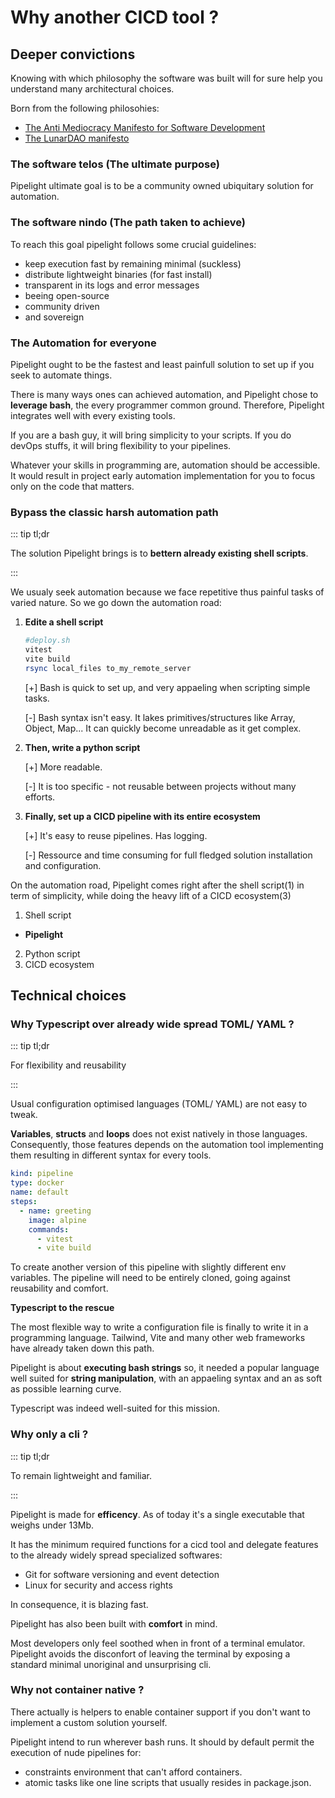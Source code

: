 # Why another CICD tool ?

## Deeper convictions

Knowing with which philosophy the software was built will for sure help you
understand many architectural choices.

Born from the following philosohies:

- [The Anti Mediocracy Manifesto for Software Development](https://gist.github.com/mathiasrw/cb3b15630a418f5cff3035463a048a59)
- [The LunarDAO manifesto](https://lunardao.net/manifesto.html)

### The software telos (The ultimate purpose)

Pipelight ultimate goal is to be a community owned ubiquitary solution for
automation.

### The software nindo (The path taken to achieve)

To reach this goal pipelight follows some crucial guidelines:

- keep execution fast by remaining minimal (suckless)
- distribute lightweight binaries (for fast install)
- transparent in its logs and error messages
- beeing open-source
- community driven
- and sovereign

### The Automation for everyone

Pipelight ought to be the fastest and least painfull solution to set up if you
seek to automate things.

There is many ways ones can achieved automation, and Pipelight chose to
**leverage bash**, the every programmer common ground. Therefore, Pipelight
integrates well with every existing tools.

If you are a bash guy, it will bring simplicity to your scripts. If you do
devOps stuffs, it will bring flexibility to your pipelines.

Whatever your skills in programming are, automation should be accessible. It
would result in project early automation implementation for you to focus only on
the code that matters.

### Bypass the classic harsh automation path

::: tip tl;dr

The solution Pipelight brings is to **bettern already existing shell scripts**.

:::

We usualy seek automation because we face repetitive thus painful tasks of
varied nature. So we go down the automation road:

1. **Edite a shell script**

   ```sh
   #deploy.sh
   vitest
   vite build
   rsync local_files to_my_remote_server
   ```

   [+] Bash is quick to set up, and very appaeling when scripting simple tasks.

   [-] Bash syntax isn't easy. It lakes primitives/structures like Array,
   Object, Map... It can quickly become unreadable as it get complex.

2. **Then, write a python script**

   [+] More readable.

   [-] It is too specific - not reusable between projects without many efforts.

3. **Finally, set up a CICD pipeline with its entire ecosystem**

   [+] It's easy to reuse pipelines. Has logging.

   [-] Ressource and time consuming for full fledged solution installation and
   configuration.

On the automation road, Pipelight comes right after the shell script(1) in term
of simplicity, while doing the heavy lift of a CICD ecosystem(3)

1. Shell script

- **Pipelight**

2. Python script
3. CICD ecosystem

## Technical choices

### Why Typescript over already wide spread TOML/ YAML ?

::: tip tl;dr

For flexibility and reusability

:::

Usual configuration optimised languages (TOML/ YAML) are not easy to tweak.

**Variables**, **structs** and **loops** does not exist natively in those
languages. Consequently, those features depends on the automation tool
implementing them resulting in different syntax for every tools.

```yaml
kind: pipeline
type: docker
name: default
steps:
  - name: greeting
    image: alpine
    commands:
      - vitest
      - vite build
```

To create another version of this pipeline with slightly different env
variables. The pipeline will need to be entirely cloned, going against
reusability and comfort.

**Typescript to the rescue**

The most flexible way to write a configuration file is finally to write it in a
programming language. Tailwind, Vite and many other web frameworks have already
taken down this path.

Pipelight is about **executing bash strings** so, it needed a popular language
well suited for **string manipulation**, with an appaeling syntax and an as soft
as possible learning curve.

Typescript was indeed well-suited for this mission.

### Why only a cli ?

::: tip tl;dr

To remain lightweight and familiar.

:::

Pipelight is made for **efficency**. As of today it's a single executable that
weighs under 13Mb.

It has the minimum required functions for a cicd tool and delegate features to
the already widely spread specialized softwares:

- Git for software versioning and event detection
- Linux for security and access rights

In consequence, it is blazing fast.

Pipelight has also been built with **comfort** in mind.

Most developers only feel soothed when in front of a terminal emulator.
Pipelight avoids the disconfort of leaving the terminal by exposing a standard
minimal unoriginal and unsurprising cli.

### Why not container native ?

There actually is helpers to enable container support if you don't want to
implement a custom solution yourself.

Pipelight intend to run wherever bash runs. It should by default permit the
execution of nude pipelines for:

- constraints environment that can't afford containers.
- atomic tasks like one line scripts that usually resides in package.json.
